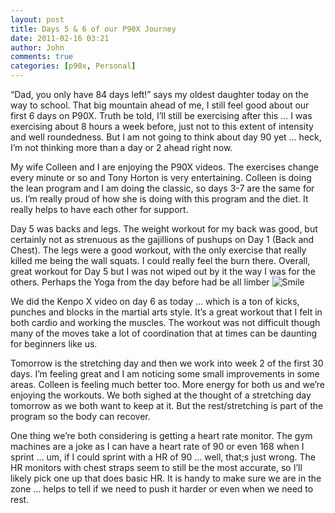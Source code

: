 ```yaml
---
layout: post
title: Days 5 & 6 of our P90X Journey
date: 2011-02-16 03:21
author: John
comments: true
categories: [p90x, Personal]
---
```

<p>&ldquo;Dad, you only have 84 days left!&rdquo; says my oldest daughter today on the way to school. That big mountain ahead of me, I still feel good about our first 6 days on P90X. Truth be told, I&rsquo;ll still be exercising after this &hellip; I was exercising about 8 hours a week before, just not to this extent of intensity and well roundedness. But I am not going to think about day 90 yet &hellip; heck, I&rsquo;m not thinking more than a day or 2 ahead right now.</p>
<p>My wife Colleen and I are enjoying the P90X videos. The exercises change every minute or so and Tony Horton is very entertaining. Colleen is doing the lean program and I am doing the classic, so days 3-7 are the same for us. I&rsquo;m really proud of how she is doing with this program and the diet. It really helps to have each other for support.</p>
<p>Day 5 was backs and legs. The weight workout for my back was good, but certainly not as strenuous as the gajillions of pushups on Day 1 (Back and Chest). The legs were a good workout, with the only exercise that really killed me being the wall squats. I could really feel the burn there. Overall, great workout for Day 5 but I was not wiped out by it the way I was for the others. Perhaps the Yoga from the day before had be all limber <img src="http://images.johnpapa.net/wp-content/uploads/files/media/image/Windows-Live-Writer/Days-5--6-of-our-P90X-Journey_1C4/wlEmoticon-smile_2.png" alt="Smile" class="wlEmoticon wlEmoticon-smile" style="border-style: none;" /></p>
<p>We did the Kenpo X video on day 6 as today &hellip; which is a ton of kicks, punches and blocks in the martial arts style. It&rsquo;s a great workout that I felt in both cardio and working the muscles. The workout was not difficult though many of the moves take a lot of coordination that at times can be daunting for beginners like us.</p>
<p>Tomorrow is the stretching day and then we work into week 2 of the first 30 days. I&rsquo;m feeling great and I am noticing some small improvements in some areas. Colleen is feeling much better too. More energy for both us and we&rsquo;re enjoying the workouts. We both sighed at the thought of a stretching day tomorrow as we both want to keep at it. But the rest/stretching is part of the program so the body can recover.</p>
<p>One thing we&rsquo;re both considering is getting a heart rate monitor. The gym machines are a joke as I can have a heart rate of 90 or even 168 when I sprint &hellip; um, if I could sprint with a HR of 90 &hellip; well, that;s just wrong. The HR monitors with chest straps seem to still be the most accurate, so I&rsquo;ll likely pick one up that does basic HR. It is handy to make sure we are in the zone &hellip; helps to tell if we need to push it harder or even when we need to rest.</p>

